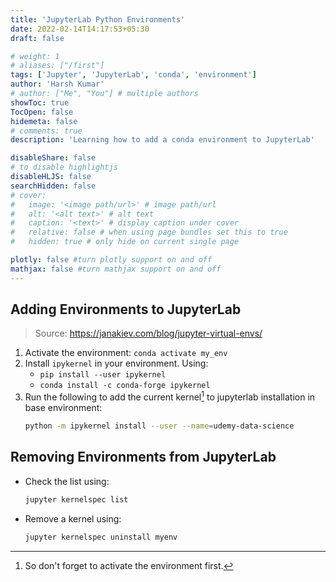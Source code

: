 ```yaml
---
title: 'JupyterLab Python Environments'
date: 2022-02-14T14:17:53+05:30
draft: false

# weight: 1
# aliases: ["/first"]
tags: ['Jupyter', 'JupyterLab', 'conda', 'environment']
author: 'Harsh Kumar'
# author: ["Me", "You"] # multiple authors
showToc: true
TocOpen: false
hidemeta: false
# comments: true
description: 'Learning how to add a conda environment to JupyterLab'

disableShare: false
# to disable highlightjs
disableHLJS: false
searchHidden: false
# cover:
#   image: '<image path/url>' # image path/url
#   alt: '<alt text>' # alt text
#   caption: '<text>' # display caption under cover
#   relative: false # when using page bundles set this to true
#   hidden: true # only hide on current single page

plotly: false #turn plotly support on and off
mathjax: false #turn mathjax support on and off
---
```


## Adding Environments to JupyterLab

> Source: <https://janakiev.com/blog/jupyter-virtual-envs/>

1. Activate the environment: `conda activate my_env`
2. Install `ipykernel` in your environment. Using:
   - `pip install --user ipykernel`
   - `conda install -c conda-forge ipykernel`
3. Run the following to add the current kernel[^kernel] to jupyterlab installation in base environment:
   ```sh
   python -m ipykernel install --user --name=udemy-data-science
   ```

## Removing Environments from JupyterLab

- Check the list using:
  ```sh
  jupyter kernelspec list
  ```
- Remove a kernel using:
  ```sh
  jupyter kernelspec uninstall myenv
  ```

[^kernel]: So don't forget to activate the environment first.
